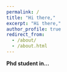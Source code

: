 ```yaml
---
permalink: /
title: "Hi there,"
excerpt: "Hi there,"
author_profile: true
redirect_from: 
  - /about/
  - /about.html
---
```

**Phd student in...**
